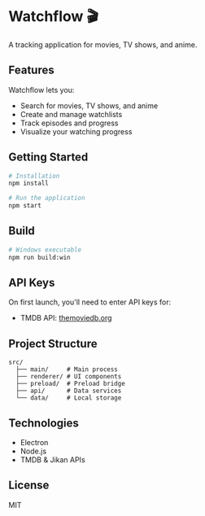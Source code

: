 # Watchflow 🎬

A tracking application for movies, TV shows, and anime.

## Features

Watchflow lets you:
- Search for movies, TV shows, and anime
- Create and manage watchlists
- Track episodes and progress
- Visualize your watching progress

## Getting Started

```bash
# Installation
npm install

# Run the application
npm start
```

## Build

```bash
# Windows executable
npm run build:win
```

## API Keys

On first launch, you'll need to enter API keys for:
- TMDB API: [themoviedb.org](https://www.themoviedb.org/settings/api)

## Project Structure

```
src/
  ├── main/     # Main process
  ├── renderer/ # UI components
  ├── preload/  # Preload bridge
  ├── api/      # Data services
  └── data/     # Local storage
```

## Technologies

- Electron
- Node.js
- TMDB & Jikan APIs

## License

MIT 